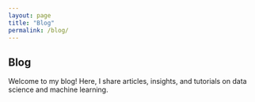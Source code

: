 ```yaml
---
layout: page
title: "Blog"
permalink: /blog/
---
```


## Blog
Welcome to my blog! Here, I share articles, insights, and tutorials on data science and machine learning.
